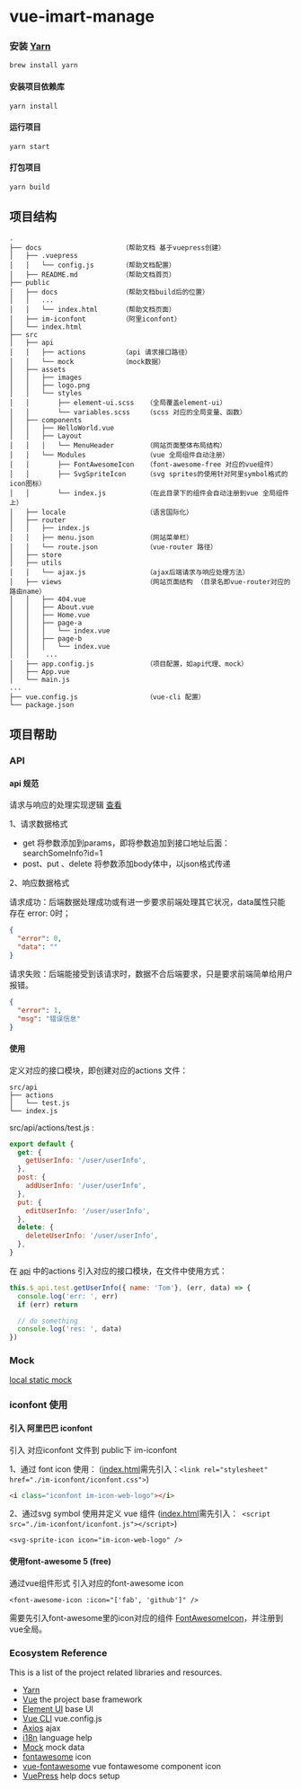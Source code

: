# vue-imart-manage

### 安装 [Yarn](https://classic.yarnpkg.com/en/docs/install#mac-stable)

```shell script
brew install yarn
```

#### 安装项目依赖库
```
yarn install
```

#### 运行项目
```
yarn start
```

#### 打包项目
```
yarn build
```

## 项目结构

```
.
├── docs                    （帮助文档 基于vuepress创建）
│   ├── .vuepress
│   │   └── config.js       （帮助文档配置）
│   ├── README.md           （帮助文档首页）
├── public
│   ├── docs                （帮助文档build后的位置）
│   │   ...
│   │   └── index.html      （帮助文档页面）
│   ├── im-iconfont         （阿里iconfont）
│   └── index.html           
├── src
│   ├── api
│   │   ├── actions         （api 请求接口路径）
│   │   └── mock            （mock数据）
│   ├── assets
│   │   ├── images
│   │   ├── logo.png
│   │   └── styles
│   │       ├── element-ui.scss   （全局覆盖element-ui）
│   │       └── variables.scss    （scss 对应的全局变量、函数）
│   ├── components
│   │   ├── HelloWorld.vue
│   │   ├── Layout
│   │   │   └── MenuHeader        （网站页面整体布局结构）
│   │   └── Modules               （vue 全局组件自动注册）
│   │       ├── FontAwesomeIcon   （font-awesome-free 对应的vue组件）
│   │       ├── SvgSpriteIcon     （svg sprites的使用针对阿里symbol格式的icon图标）
│   │       └── index.js          （在此目录下的组件会自动注册到vue 全局组件上）
│   ├── locale                    （语言国际化）
│   ├── router
│   │   ├── index.js
│   │   ├── menu.json             （网站菜单栏）
│   │   └── route.json            （vue-router 路径）
│   ├── store
│   ├── utils
│   │   └── ajax.js               （ajax后端请求与响应处理方法）
│   ├── views                     （网站页面结构 （目录名即vue-router对应的路由name）
│   │   ├── 404.vue
│   │   ├── About.vue
│   │   ├── Home.vue
│   │   ├── page-a
│   │   │   └── index.vue
│   │   ├── page-b
│   │   │   └── index.vue
│   │    ...
│   ├── app.config.js             （项目配置，如api代理、mock）
│   ├── App.vue
│   └── main.js
...
├── vue.config.js                 （vue-cli 配置）
└── package.json
```

## 项目帮助

### API

#### api 规范

请求与响应的处理实现逻辑 [查看](./src/utils/ajax.js)

1、请求数据格式

- get   将参数添加到params，即将参数追加到接口地址后面： searchSomeInfo?id=1
- post、put 、delete 将参数添加body体中，以json格式传递

2、响应数据格式

请求成功：后端数据处理成功或有进一步要求前端处理其它状况，data属性只能存在 error: 0时；

```json
{
  "error": 0,
  "data": ""
}
```

请求失败：后端能接受到该请求时，数据不合后端要求，只是要求前端简单给用户报错。

```json
{
  "error": 1,
  "msg": "错误信息"
}
```

#### 使用  

定义对应的接口模块，即创建对应的actions 文件：

```shell script
src/api
├── actions
│   └── test.js
└── index.js
```

src/api/actions/test.js : 

```javascript
export default {
  get: {
    getUserInfo: '/user/userInfo',
  },
  post: {
    addUserInfo: '/user/userInfo',
  },
  put: {
    editUserInfo: '/user/userInfo',
  },
  delete: {
    deleteUserInfo: '/user/userInfo',
  },
}

``` 

在 [api](./src/api/index.js) 中的actions 引入对应的接口模块，在文件中使用方式：

```javascript
this.$_api.test.getUserInfo({ name: 'Tom'}, (err, data) => {
  console.log('err: ', err)
  if (err) return

  // do something
  console.log('res: ', data)
})
```

### Mock

[local static mock](./src/api/mock/README.md)

### iconfont  使用

#### 引入 阿里巴巴 iconfont

引入 对应iconfont 文件到 public下 im-iconfont

1、通过 font icon 使用： ([index.html](./public/index.html)需先引入：```<link rel="stylesheet" href="./im-iconfont/iconfont.css">```)
```html
<i class="iconfont im-icon-web-logo"></i>
```

2、通过svg symbol 使用并定义 vue 组件 ([index.html](./public/index.html)需先引入：``` <script src="./im-iconfont/iconfont.js"></script>```)
```vue
<svg-sprite-icon icon="im-icon-web-logo" />
```
  
#### 使用font-awesome 5 (free)

通过vue组件形式 引入对应的font-awesome icon

```vue
<font-awesome-icon :icon="['fab', 'github']" />
```
需要先引入font-awesome里的icon对应的组件 [FontAwesomeIcon](./src/components/Modules/FontAwesomeIcon/index.js)，并注册到vue全局。


### Ecosystem Reference

This is a list of the project related libraries and resources. 

- [Yarn](https://classic.yarnpkg.com/en/)
- [Vue](https://vuejs.org/index.html) the project base framework
- [Element UI](https://element.eleme.cn/#/zh-CN) base UI
- [Vue CLI](https://cli.vuejs.org/) vue.config.js
- [Axios](http://www.axios-js.com/) ajax
- [i18n](http://kazupon.github.io/vue-i18n/) language help
- [Mock](https://github.com/nuysoft/Mock/wiki) mock data
- [fontawesome](https://github.com/FortAwesome/vue-fontawesome) icon 
- [vue-fontawesome](https://fontawesome.com/) vue fontawesome component icon 
- [VuePress](https://vuepress.vuejs.org/zh/) help docs setup

